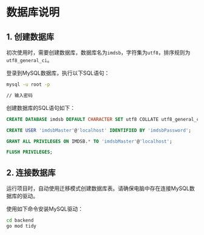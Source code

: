 
# 数据库说明

## 1. 创建数据库

初次使用时，需要创建数据库，数据库名为`imdsb`，字符集为`utf8`，排序规则为`utf8_general_ci`。

登录到MySQL数据库，执行以下SQL语句：

```bash
mysql -u root -p

// 输入密码
```

创建数据库的SQL语句如下：

```sql
CREATE DATABASE imdsb DEFAULT CHARACTER SET utf8 COLLATE utf8_general_ci;

CREATE USER 'imdsbMaster'@'localhost' IDENTIFIED BY 'imdsbPassword';

GRANT ALL PRIVILEGES ON IMDSB.* TO 'imdsbMaster'@'localhost';

FLUSH PRIVILEGES;
```

## 2. 连接数据库

运行项目时，自动使用迁移模式创建数据库表。请确保电脑中存在连接MySQL数据库的驱动。

使用如下命令安装MySQL驱动：

```bash
cd backend
go mod tidy
```